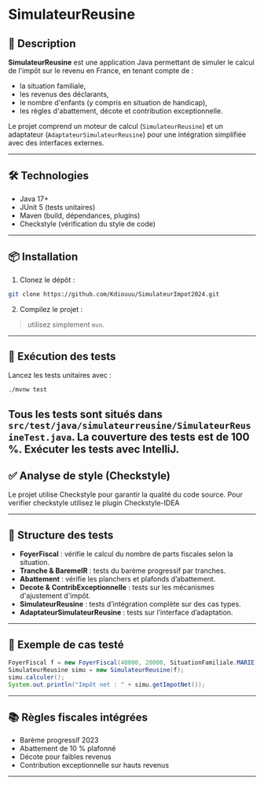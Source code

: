 # SimulateurReusine

## 📌 Description

**SimulateurReusine** est une application Java permettant de simuler le calcul de l'impôt sur le revenu en France, en tenant compte de :
- la situation familiale,
- les revenus des déclarants,
- le nombre d'enfants (y compris en situation de handicap),
- les règles d'abattement, décote et contribution exceptionnelle.

Le projet comprend un moteur de calcul (`SimulateurReusine`) et un adaptateur (`AdaptateurSimulateurReusine`) pour une intégration simplifiée avec des interfaces externes.

---

## 🛠️ Technologies

- Java 17+
- JUnit 5 (tests unitaires)
- Maven (build, dépendances, plugins)
- Checkstyle (vérification du style de code)

---

## 📦 Installation

1. Clonez le dépôt :

```bash
git clone https://github.com/Kdiouuu/SimulateurImpot2024.git

```

2. Compilez le projet :

>  utilisez simplement `mvn`.

---

## 🚀 Exécution des tests

Lancez les tests unitaires avec :

```bash
./mvnw test
```

Tous les tests sont situés dans `src/test/java/simulateurreusine/SimulateurReusineTest.java`. La couverture des tests est de 100 %.
Exécuter  les tests avec IntelliJ.
---

## ✅ Analyse de style (Checkstyle)

Le projet utilise Checkstyle pour garantir la qualité du code source.
Pour verifier checkstyle utilisez le plugin Checkstyle-IDEA


---

## 🧪 Structure des tests

- **FoyerFiscal** : vérifie le calcul du nombre de parts fiscales selon la situation.
- **Tranche & BaremeIR** : tests du barème progressif par tranches.
- **Abattement** : vérifie les planchers et plafonds d’abattement.
- **Decote & ContribExceptionnelle** : tests sur les mécanismes d'ajustement d'impôt.
- **SimulateurReusine** : tests d’intégration complète sur des cas types.
- **AdaptateurSimulateurReusine** : tests sur l’interface d’adaptation.

---

## 📄 Exemple de cas testé

```java
FoyerFiscal f = new FoyerFiscal(40000, 20000, SituationFamiliale.MARIE, 2, 1, false);
SimulateurReusine simu = new SimulateurReusine(f);
simu.calculer();
System.out.println("Impôt net : " + simu.getImpotNet());
```

---

## 📚 Règles fiscales intégrées

- Barème progressif 2023
- Abattement de 10 % plafonné
- Décote pour faibles revenus
- Contribution exceptionnelle sur hauts revenus

---
